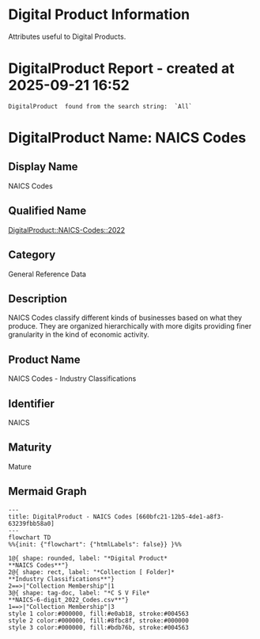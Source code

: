 # Digital Product Information
Attributes useful to Digital Products.

# DigitalProduct Report - created at 2025-09-21 16:52
	DigitalProduct  found from the search string:  `All`

<a id="660bfc21-12b5-4de1-a8f3-63239fbb58a0"></a>
# DigitalProduct Name: NAICS Codes

## Display Name
NAICS Codes

## Qualified Name
[DigitalProduct::NAICS-Codes::2022](#660bfc21-12b5-4de1-a8f3-63239fbb58a0)

## Category
General Reference Data

## Description
NAICS Codes classify different kinds of businesses based on what they produce. They are organized hierarchically with more digits providing finer granularity in the kind of economic activity.

## Product Name
NAICS Codes - Industry Classifications

## Identifier
NAICS

## Maturity
Mature

## Mermaid Graph

```mermaid
---
title: DigitalProduct - NAICS Codes [660bfc21-12b5-4de1-a8f3-63239fbb58a0]
---
flowchart TD
%%{init: {"flowchart": {"htmlLabels": false}} }%%

1@{ shape: rounded, label: "*Digital Product*
**NAICS Codes**"}
2@{ shape: rect, label: "*Collection [ Folder]*
**Industry Classifications**"}
2==>|"Collection Membership"|1
3@{ shape: tag-doc, label: "*C S V File*
**NAICS-6-digit_2022_Codes.csv**"}
1==>|"Collection Membership"|3
style 1 color:#000000, fill:#e0ab18, stroke:#004563
style 2 color:#000000, fill:#8fbc8f, stroke:#000000
style 3 color:#000000, fill:#bdb76b, stroke:#004563
```
